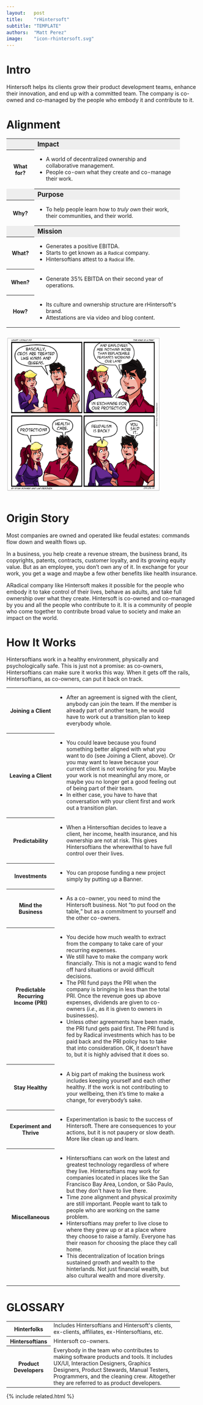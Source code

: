 ```yaml
---
layout:   post
title:    "rHintersoft"
subtitle: "TEMPLATE"
authors:  "Matt Perez"
image:    "icon-rhintersoft.svg"
---
```


<div style="display: none; ">
 <p>World-wide, software craft shop ensemble.</p>
</div>

<h1>Intro</h1>
 <p>Hintersoft helps its clients grow their product development teams, enhance their innovation, and end up with a committed team. The company is co-owned and co-managed by the people who embody it and contribute to it.</p>

<h1>Alignment</h1>
 <div class="_center">
  <table style="width:90%; ">
   <tr style="background-color:#EEE; ">
    <td></td>
    <th style="font-size:larger; text-align:left; ">Impact</th>
   </tr>
   <tr>
    <th>What for?</th>
    <td>
     <ul>
      <li>A world of decentralized ownership and collaborative management.</li>
      <li>People co-own what they create and co-manage their work.</li>
     </ul>
    </td>
   </tr>
   <tr style="background-color:#EEE; text-align:left; ">
    <td></td>
    <th style="font-size:larger; ">Purpose</th>
   </tr>
   <tr>
    <th>Why?</th>
    <td>
     <ul>
      <li>To help people learn how to <em>truly own</em> their work, their communities, and their world.</li>
     </ul>
    </td>
   </tr>
   <tr style="background-color:#EEE; text-align:left; ">
    <td></td>
    <th style="font-size:larger; ">Mission</th>
   </tr>
   <tr>
    <th>What?</th>
    <td>
     <ul>
      <li>Generates a positive EBITDA.</li>
      <li>Starts to get known as a <span style="font-size:smaller; ">Radical</span> company.</li>
      <li>Hintersoftians attest to a <span style="font-size:smaller; ">Radical</span> life.</li>
     </ul>
    </td>
   </tr>
   <tr>
    <th>When?</th>
    <td>
     <ul>
      <li>Generate 35% EBITDA on their second year of operations.</li>
     </ul>
    </td>
   </tr>
   <tr>
    <th>How?</th>
    <td>
     <ul>
      <li>Its culture and ownership structure are rHintersoft's brand.</li>
      <li>Attestations are via video and blog content.</li>
     </ul>
    </td>
   </tr>
  </table>
 </div>
 <div class="_center">
  <img
   src="/assets/img/pic-feudalism-is-back-square.svg"
   width="80%"
   title="Feudalism is back-square"
   style="margin:10px 0; "
   alt="A vignette of four frames. The young man tells the young woman, 'Basically, CEOs are treated like kings and queens.' He continues, 'And employees are nothing more than replaceable peasants working our land in exchange for protection.' She then asks, 'Protection?' To which answers, 'Healthcare.' She exclaims, 'Feudalism is back!' and he closes with, 'You said it.'">
 </div>

<h1>Origin Story</h1>
 <p>Most companies are owned and operated like feudal estates: commands flow down and wealth flows up.</p>
 <p>In a business, you help create a revenue stream, the business brand, its copyrights, patents, contracts, customer loyalty, and its growing equity value. But as an employee, you don’t own any of it. In exchange for your work, you get a wage and maybe a few other benefits like health insurance.</p>
 <p>A<span class='_paradigm'>Radical</span> company like Hintersoft makes it possible for the people who embody it to take control of their lives, behave as adults, and take full ownership over what they create. Hintersoft is co-owned and co-managed by you and all the people who contribute to it. It is a community of people who come together to contribute broad value to society and make an impact on the world.</p>

<h1>How It Works</h1>
 <p>Hintersoftians work in a healthy environment, physically and psychologically safe. This is just not a promise: as co-owners, Hintersoftians can make sure it works this way. When it gets off the rails, Hintersoftians, as co-owners, can put it back on track.</p>
  <div class="_center">
   <table class="_background" style="width:90%; ">
    <tr>
     <th>Joining a Client</th>
     <td>
      <ul>
       <li>After an agreement is signed with the client, anybody can join the team. If the member is already part of another team, he would have to work out a transition plan to keep everybody whole.</li>
      </ul>
     </td>
    </tr>
    <tr>
     <th>Leaving a Client</th>
     <td>
      <ul>
       <li>You could leave because you found something better aligned with what you want to do (see Joining a Client, above). Or you may want to leave because your current client is not working for you. Maybe your work is not meaningful any more, or maybe you no longer get a good feeling out of being part of their team.</li>
       <li>In either case, you have to have that conversation with your client first and work out a transition plan.</li>
      </ul>
     </td>
    </tr>
    <tr>
     <th>Predictability</th>
     <td>
      <ul>
       <li>When a Hintersoftian decides to leave a client, her income, health insurance, and his ownership are not at risk. This gives Hintersoftians the wherewithal to have full control over their lives.</li>
      </ul>
     </td>
    </tr>
    <tr>
     <th>Investments</th>
     <td>
      <ul>
       <li>You can propose funding a new project simply by putting up a <span class='_paradigm'>Banner</span>.</li>
      </ul>
     </td>
    </tr>
    <tr>
     <th>Mind the Business</th>
     <td>
      <ul>
       <li>As a co-owner, you need to mind the Hintersoft business. Not “to put food on the table,” but as a commitment to yourself and the other co-owners.</li>
      </ul>
     </td>
    </tr>
    <tr>
     <th>Predictable Recurring Income (PRI)</th>
     <td>
      <ul>
       <li>You decide how much wealth to extract from the company to take care of your recurring expenses.</li>
       <li>We still have to make the company work financially. This is not a magic wand to fend off hard situations or avoid difficult decisions.</li>
       <li>The PRI fund pays the PRI when the company is bringing in less than the total PRI. Once the revenue goes up above expenses, dividends are given to co-owners (<em>i.e.</em>, as it is given to owners in businesses).</li>
       <li>Unless other agreements have been made, the PRI fund gets paid first. The PRI fund is fed by <span class='_paradigm'>Radical</span> investments which has to be paid back and the PRI policy has to take that into consideration. OK, it doesn&rsquo;t have to, but it is highly advised that it does so.</li>
      </ul>
     </td>
    </tr>
    <tr>
     <th>Stay Healthy</th>
     <td>
      <ul>
       <li>A big part of making the business work includes keeping yourself and each other healthy. If the work is not contributing to your wellbeing, then it’s time to make a change, for everybody’s sake.</li>
      </ul>
     </td>
    </tr>
    <tr>
     <th>Experiment and Thrive</th>
     <td>
      <ul>
       <li>Experimentation is basic to the success of Hintersoft. There are consequences to your actions, but it is not paupery or slow death. More like clean up and learn.</li>
      </ul>
     </td>
    </tr>
    <tr>
     <th>Miscellaneous</th>
     <td>
      <ul>
       <li>Hintersoftians can work on the latest and greatest technology regardless of where they live. Hintersoftians may work for companies located in places like the San Francisco Bay Area, London, or São Paulo, but they don't have to live there.</li>
       <li>Time zone alignment and physical proximity are still important. People want to talk to people who are working on the same problem.</li>
       <li>Hintersoftians may prefer to live close to where they grew up or at a place where they choose to raise a family. Everyone has their reason for choosing the place they call home.</li>
       <li>This decentralization of location brings sustained growth and wealth to the hinterlands. Not just financial wealth, but also cultural wealth and more diversity.</li>
      </ul>
     </td>
    </tr>
   </table>
  </div>

<h1 class="_section">GLOSSARY</h1>
 <div class="_center">
  <table class="_background" style="width:90%; ">
   <tr>
    <th>Hinterfolks</th>
    <td>Includes Hintersoftians and Hintersoft's clients, ex-clients, affiliates, ex-Hintersoftians, etc.</td>
   </tr>
   <tr>
    <th>Hintersoftians</th>
    <td>Hintersoft co-owners.</td>
   </tr>
   <tr>
    <th>Product Developers</th>
    <td>Everybody in the team who contributes to making software products and tools. It includes UX/UI, Interaction Designers, Graphics Designers, Product Stewards, Manual Testers, Programmers, and the cleaning crew. Altogether they are referred to as product developers.</td>
   </tr>
  </table>
 </div>

{% include related.html %}
